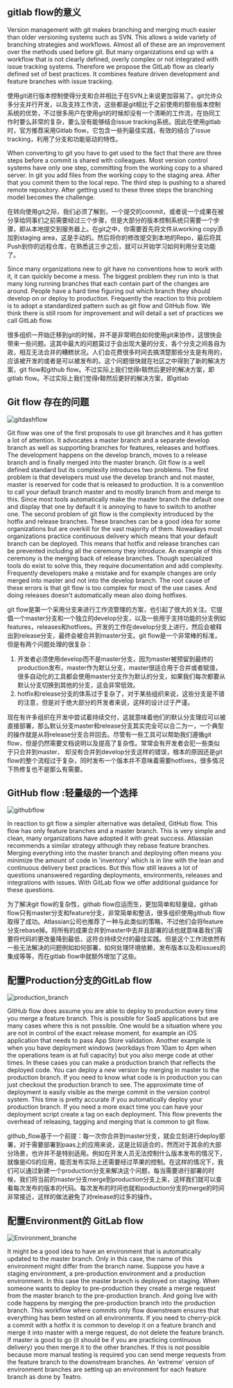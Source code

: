 ## gitlab flow的意义

Version management with git makes branching and merging much easier than older versioning systems such as SVN. This allows a wide variety of branching strategies and workflows. Almost all of these are an improvement over the methods used before git. But many organizations end up with a workflow that is not clearly defined, overly complex or not integrated with issue tracking systems. Therefore we propose the GitLab flow as clearly defined set of best practices. It combines feature driven development and feature branches with issue tracking.

使用git进行版本控制使得分支和合并相比于在SVN上来说更加容易了。git允许众多分支并行开发，以及支持工作流，这些都是git相比于之前使用的那些版本控制系统的优势，不过很多用户在使用git的时候却没有一个清晰的工作流，在协同工作时要么非常的复杂，要么没有能够结合issue tracking系统。因此在使用gitlab时，官方推荐采用Gitlab flow，它包含一些列最佳实践，有效的结合了issue tracking，利用了分支和功能驱动的特性。

When converting to git you have to get used to the fact that there are three steps before a commit is shared with colleagues. Most version control systems have only one step, committing from the working copy to a shared server. In git you add files from the working copy to the staging area. After that you commit them to the local repo. The third step is pushing to a shared remote repository. After getting used to these three steps the branching model becomes the challenge.

在转向使用git之际，我们必须了解到，一个提交的commit，或者说一个成果在被分享给同事们之前需要经过三个步骤，但是大部分的版本控制系统只需要一个步骤，即从本地提交到服务器上。在git之中，你需要首先将文件从working copy添加到staging area，这是手动的。然后将你的修改提交到本地的Repo，最后将其Push到你的远程仓库，在熟悉这三步之后，就可以开始学习如何利用分支功能了。

Since many organizations new to git have no conventions how to work with it, it can quickly become a mess. The biggest problem they run into is that many long running branches that each contain part of the changes are around. People have a hard time figuring out which branch they should develop on or deploy to production. Frequently the reaction to this problem is to adopt a standardized pattern such as git flow and GitHub flow. We think there is still room for improvement and will detail a set of practices we call GitLab flow.

很多组织一开始迁移到git的时候，并不是非常明白如何使用git来协作，这很快会带来一些问题。这其中最大的问题莫过于会出现大量的分支，各个分支之间各自为政，相互无法合并的糟糕状况。人们会花费很多时间去搞清楚那些分支是有用的，应该被开发的或者是可以被发布的。这个问题很快就在社区之中得到了新的解决方案，git flow和github flow。不过实际上我们觉得r鞥然后更好的解决方案，即gitlab flow。不过实际上我们觉得r鞥然后更好的解决方案，即gitlab

## Git flow 存在的问题

![gitdashflow](../imgs/gitdashflow.png)

Git flow was one of the first proposals to use git branches and it has gotten a lot of attention. It advocates a master branch and a separate develop branch as well as supporting branches for features, releases and hotfixes. The development happens on the develop branch, moves to a release branch and is finally merged into the master branch. Git flow is a well defined standard but its complexity introduces two problems. The first problem is that developers must use the develop branch and not master, master is reserved for code that is released to production. It is a convention to call your default branch master and to mostly branch from and merge to this. Since most tools automatically make the master branch the default one and display that one by default it is annoying to have to switch to another one. The second problem of git flow is the complexity introduced by the hotfix and release branches. These branches can be a good idea for some organizations but are overkill for the vast majority of them. Nowadays most organizations practice continuous delivery which means that your default branch can be deployed. This means that hotfix and release branches can be prevented including all the ceremony they introduce. An example of this ceremony is the merging back of release branches. Though specialized tools do exist to solve this, they require documentation and add complexity. Frequently developers make a mistake and for example changes are only merged into master and not into the develop branch. The root cause of these errors is that git flow is too complex for most of the use cases. And doing releases doesn't automatically mean also doing hotfixes.

git flow是第一个采用分支来进行工作流管理的方案，也引起了很大的关注。它提倡一个master分支和一个独立的develop分支，以及一些用于支持功能的分支例如features，releases和hotfixes。开发的工作在develop分支上进行，然后会被释出到release分支，最终会被合并到master分支。git flow是一个非常棒的标准，但是有两个问题处理的很复杂：
1. 开发者必须使用develop而不是master分支，因为master被预留到最终的production发布，master作为默认分支，master很适合用于合并或者赋值，很多自动化的工具都会使用master分支作为默认的分支，如果我们每次都要从默认分支切换到其他的分支，这会非常低效。
2. hotfix和release分支的体系过于复杂了，对于某些组织来说，这些分支是不错的注意，但是对于绝大部分的开发者来说，这样的设计过于严谨。

现在有许多组织在开发中尝试着持续交付，这就意味着他们的默认分支理应可以被直接部署，那么默认分支master和release分支其实完全可以合二为一，一个典型的操作就是从将release分支合并回去。尽管有一些工具可以帮助我们遵循git flow，但是仍然需要文档说明以及提高了复杂性。常常会有开发者会犯一些类似于只合并到master、
却没有合并到develop分支这样的错误，根本的原因还是git flow的整个流程过于复杂，同时发布一个版本并不意味着需要hotfixes，很多情况下热修复也不是那么有需要。

## GitHub flow :轻量级的一个选择

![githubflow](../imgs/github_flow.png)

In reaction to git flow a simpler alternative was detailed, GitHub flow. This flow has only feature branches and a master branch. This is very simple and clean, many organizations have adopted it with great success. Atlassian recommends a similar strategy although they rebase feature branches. Merging everything into the master branch and deploying often means you minimize the amount of code in 'inventory' which is in line with the lean and continuous delivery best practices. But this flow still leaves a lot of questions unanswered regarding deployments, environments, releases and integrations with issues. With GitLab flow we offer additional guidance for these questions.

为了解决git flow的复杂性，githab flow应运而生，更加简单和轻量级。githab flow只有master分支和feature分支，非常简单和整洁，很多组织使用github flow取得了成功。Atlassian公司也推荐了一种与此类似的策略，不过他们会将feature分支rebase掉。将所有的成果合并到master中去并且部署的话也就意味着我们需要将代码的更改量降到最低，这符合持续交付的最佳实践。但是这个工作流依然有一些无法解决的问题例如如何部署，如何处理环境依赖，发布版本以及和issues的集成等等，而在gitlab flow中就额外增加了这些。

## 配置Production分支的GitLab flow 

![production_branch](../imgs/production_branch.png)

GitHub flow does assume you are able to deploy to production every time you merge a feature branch. This is possible for SaaS applications but are many cases where this is not possible. One would be a situation where you are not in control of the exact release moment, for example an iOS application that needs to pass App Store validation. Another example is when you have deployment windows (workdays from 10am to 4pm when the operations team is at full capacity) but you also merge code at other times. In these cases you can make a production branch that reflects the deployed code. You can deploy a new version by merging in master to the production branch. If you need to know what code is in production you can just checkout the production branch to see. The approximate time of deployment is easily visible as the merge commit in the version control system. This time is pretty accurate if you automatically deploy your production branch. If you need a more exact time you can have your deployment script create a tag on each deployment. This flow prevents the overhead of releasing, tagging and merging that is common to git flow.

github_flow基于一个前提：每一次你合并到master分支，就会立刻进行deploy部署，对于需要部署到paas上的应用来说，这是比较适合的，然而对于其余的大部分场景，也许并不是特别适用。例如在开发人员无法控制什么版本发布的情况下，就像是iOS的应用，能否发布实际上还需要经过苹果的控制。在这样的情况下，我们可以通过新建一个production分支来解决这个问题，每当需要进行部署的时候，我们将当前的master分支merge到production分支上来，这样我们就可以查看每次发布的版本的代码。每次发布的时间也就和poduction分支的merge的时间非常接近，这样的做法避免了对release的过多的操作。

## 配置Environment的 GitLab flow 

![Environment_branche](../imgs/environment_branches.png)

It might be a good idea to have an environment that is automatically updated to the master branch. Only in this case, the name of this environment might differ from the branch name. Suppose you have a staging environment, a pre-production environment and a production environment. In this case the master branch is deployed on staging. When someone wants to deploy to pre-production they create a merge request from the master branch to the pre-production branch. And going live with code happens by merging the pre-production branch into the production branch. This workflow where commits only flow downstream ensures that everything has been tested on all environments. If you need to cherry-pick a commit with a hotfix it is common to develop it on a feature branch and merge it into master with a merge request, do not delete the feature branch. If master is good to go (it should be if you are practicing continuous delivery) you then merge it to the other branches. If this is not possible because more manual testing is required you can send merge requests from the feature branch to the downstream branches. An 'extreme' version of environment branches are setting up an environment for each feature branch as done by Teatro.


